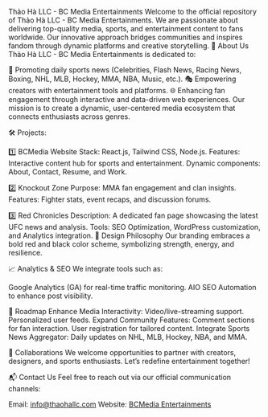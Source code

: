 Thảo Hà LLC - BC Media Entertainments
Welcome to the official repository of Thảo Hà LLC - BC Media Entertainments. We are passionate about delivering top-quality media, sports, and entertainment content to fans worldwide. Our innovative approach bridges communities and inspires fandom through dynamic platforms and creative storytelling.
🌟 About Us
Thảo Hà LLC - BC Media Entertainments is dedicated to:

📰 Promoting daily sports news (Celebrities, Flash News, Racing News, Boxing, NHL, MLB, Hockey, MMA, NBA, Music, etc.).
🎭 Empowering creators with entertainment tools and platforms.
🌐 Enhancing fan engagement through interactive and data-driven web experiences.
Our mission is to create a dynamic, user-centered media ecosystem that connects enthusiasts across genres.

🛠 Projects:


1️⃣ BCMedia Website
Stack: React.js, Tailwind CSS, Node.js.
Features:
Interactive content hub for sports and entertainment.
Dynamic components: About, Contact, Resume, and Work.

2️⃣ Knockout Zone
Purpose: MMA fan engagement and clan insights.
Features: Fighter stats, event recaps, and discussion forums.

3️⃣ Red Chronicles
Description: A dedicated fan page showcasing the latest UFC news and analysis.
Tools: SEO Optimization, WordPress customization, and Analytics integration.
🎨 Design Philosophy
Our branding embraces a bold red and black color scheme, symbolizing strength, energy, and resilience.

📈 Analytics & SEO
We integrate tools such as:

Google Analytics (GA) for real-time traffic monitoring.
AIO SEO Automation to enhance post visibility.

🚀 Roadmap
Enhance Media Interactivity:
Video/live-streaming support.
Personalized user feeds.
Expand Community Features:
Comment sections for fan interaction.
User registration for tailored content.
Integrate Sports News Aggregator:
Daily updates on NHL, MLB, Hockey, NBA, and MMA.

🤝 Collaborations
We welcome opportunities to partner with creators, designers, and sports enthusiasts. Let’s redefine entertainment together!

📬 Contact Us
Feel free to reach out via our official communication channels:

Email: info@thaohallc.com
Website: [BCMedia Entertainments](https://thaohallc.com/)
